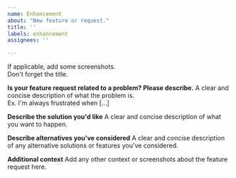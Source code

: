 ```yaml
---
name: Enhancement
about: "New feature or request."
title: ''
labels: enhancement
assignees: ''

---
```


If applicable, add some screenshots.  
Don't forget the title.

**Is your feature request related to a problem? Please describe.**
A clear and concise description of what the problem is.  
Ex. I'm always frustrated when [...]

**Describe the solution you'd like**
A clear and concise description of what you want to happen.

**Describe alternatives you've considered**
A clear and concise description of any alternative solutions or features you've considered.

**Additional context**
Add any other context or screenshots about the feature request here.
